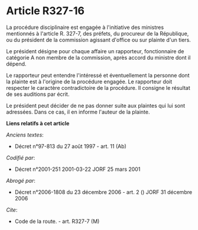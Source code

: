 # Article R327-16

La procédure disciplinaire est engagée à l'initiative des ministres mentionnés à l'article R. 327-7, des préfets, du
procureur de la République, ou du président de la commission agissant d'office ou sur plainte d'un tiers.

Le président désigne pour chaque affaire un rapporteur, fonctionnaire de catégorie A non membre de la commission, après
accord du ministre dont il dépend.

Le rapporteur peut entendre l'intéressé et éventuellement la personne dont la plainte est à l'origine de la procédure
engagée. Le rapporteur doit respecter le caractère contradictoire de la procédure. Il consigne le résultat de ses auditions
par écrit.

Le président peut décider de ne pas donner suite aux plaintes qui lui sont adressées. Dans ce cas, il en informe l'auteur de
la plainte.

**Liens relatifs à cet article**

_Anciens textes_:

  - Décret n°97-813 du 27 août 1997 - art. 11 (Ab)

_Codifié par_:

  - Décret n°2001-251 2001-03-22 JORF 25 mars 2001

_Abrogé par_:

  - Décret n°2006-1808 du 23 décembre 2006 - art. 2 () JORF 31 décembre 2006

_Cite_:

  - Code de la route. - art. R327-7 (M)
